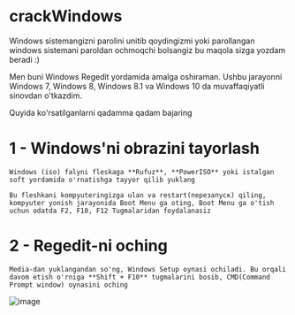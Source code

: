 # crackWindows

Windows sistemangizni parolini unitib qoydingizmi yoki parollangan windows sistemani paroldan ochmoqchi bolsangiz bu maqola sizga yozdam beradi :)

Men buni Windows Regedit yordamida amalga oshiraman. Ushbu jarayonni Windows 7, Windows 8, Windows 8.1 va Windows 10 da muvaffaqiyatli sinovdan o'tkazdim.

Quyida ko'rsatilganlarni qadamma qadam bajaring

# 1 - Windows'ni obrazini tayorlash

    Windows (iso) falyni fleskaga **Rufuz**, **PowerISO** yoki istalgan soft yordamida o'rnatishga tayyor qilib yuklang
    
    Bu fleshkani kompyuteringizga ulan va restart(перезапуск) qiling, kompyuter yonish jarayonida Boot Menu ga oting, Boot Menu ga o'tish uchun odatda F2, F10, F12 Tugmalaridan foydalanasiz
 
 
# 2 - Regedit-ni oching

    Media-dan yuklangandan so'ng, Windows Setup oynasi ochiladi. Bu orqali davom etish o'rniga **Shift + F10** tugmalarini bosib, CMD(Command Prompt window) oynasini oching
  ![image](https://user-images.githubusercontent.com/61009662/125897279-5654df7e-6b94-445e-9e6f-3d320b5dd9d8.png)
